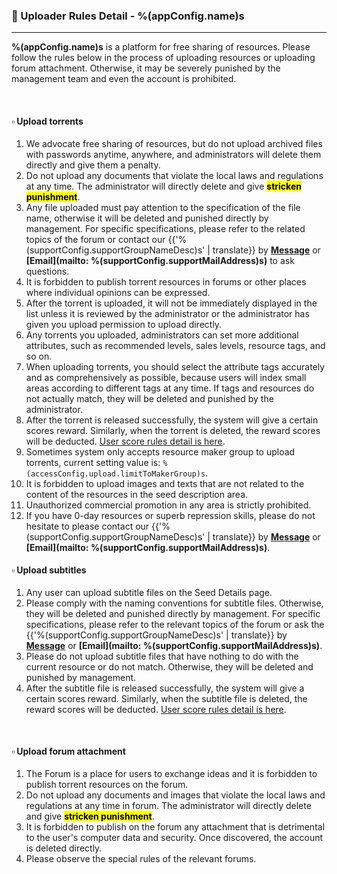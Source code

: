 ### :orange_book: Uploader Rules Detail - %(appConfig.name)s
---
**%(appConfig.name)s** is a platform for free sharing of resources. Please follow the rules below in the process of uploading resources or uploading forum attachment. Otherwise, it may be severely punished by the management team and even the account is prohibited.

&emsp;

#### :white_small_square: Upload torrents
1. We advocate free sharing of resources, but do not upload archived files with passwords anytime, anywhere, and administrators will delete them directly and give them a penalty.
1. Do not upload any documents that violate the local laws and regulations at any time. The administrator will directly delete and give <mark>**stricken punishment**</mark>.
1. Any file uploaded must pay attention to the specification of the file name, otherwise it will be deleted and punished directly by management. For specific specifications, please refer to the related topics of the forum or contact our {{'%(supportConfig.supportGroupNameDesc)s' | translate}} by **[Message](/messages/send?to=%(supportConfig.supportGroupName)s)** or **[Email](mailto: %(supportConfig.supportMailAddress)s)** to ask questions.
1. It is forbidden to publish torrent resources in forums or other places where individual opinions can be expressed.
1. After the torrent is uploaded, it will not be immediately displayed in the list unless it is reviewed by the administrator or the administrator has given you upload permission to upload directly.
1. Any torrents you uploaded, administrators can set more additional attributes, such as recommended levels, sales levels, resource tags, and so on.
1. When uploading torrents, you should select the attribute tags accurately and as comprehensively as possible, because users will index small areas according to different tags at any time. If tags and resources do not actually match, they will be deleted and punished by the administrator.
1. After the torrent is released successfully, the system will give a certain scores reward. Similarly, when the torrent is deleted, the reward scores will be deducted. [User score rules detail is here](/about/manual/scoreRules).
1. Sometimes system only accepts resource maker group to upload torrents, current setting value is: `%(accessConfig.upload.limitToMakerGroup)s`.
1. It is forbidden to upload images and texts that are not related to the content of the resources in the seed description area.
1. Unauthorized commercial promotion in any area is strictly prohibited.
1. If you have 0-day resources or superb repression skills, please do not hesitate to please contact our {{'%(supportConfig.supportGroupNameDesc)s' | translate}} by **[Message](/messages/send?to=%(supportConfig.supportGroupName)s)** or **[Email](mailto: %(supportConfig.supportMailAddress)s)**.
&emsp;

#### :white_small_square: Upload subtitles

1. Any user can upload subtitle files on the Seed Details page.
1. Please comply with the naming conventions for subtitle files. Otherwise, they will be deleted and punished directly by management. For specific specifications, please refer to the relevant topics of the forum or ask the {{'%(supportConfig.supportGroupNameDesc)s' | translate}} by **[Message](/messages/send?to=%(supportConfig.supportGroupName)s)** or **[Email](mailto: %(supportConfig.supportMailAddress)s)**.
1. Please do not upload subtitle files that have nothing to do with the current resource or do not match. Otherwise, they will be deleted and punished by management.
1. After the subtitle file is released successfully, the system will give a certain scores reward. Similarly, when the subtitle file is deleted, the reward scores will be deducted. [User score rules detail is here](/about/manual/scoreRules).

&emsp;

#### :white_small_square: Upload forum attachment

1. The Forum is a place for users to exchange ideas and it is forbidden to publish torrent resources on the forum.
1. Do not upload any documents and images that violate the local laws and regulations at any time in forum. The administrator will directly delete and give <mark>**stricken punishment**</mark>.
1. It is forbidden to publish on the forum any attachment that is detrimental to the user's computer data and security. Once discovered, the account is deleted directly.
1. Please observe the special rules of the relevant forums.